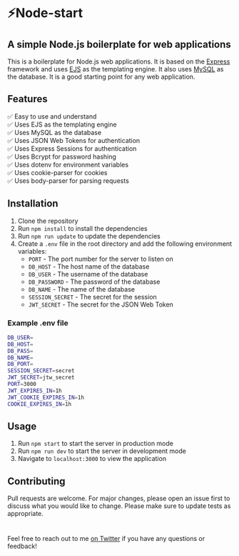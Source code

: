 # ⚡️Node-start 
## A simple Node.js boilerplate for web applications

This is a boilerplate for Node.js web applications. It is based on the [Express](http://expressjs.com/) framework and uses [EJS](http://www.embeddedjs.com/) as the templating engine. It also uses [MySQL](https://www.mysql.com/) as the database. It is a good starting point for any web application.

## Features

✅ Easy to use and understand <br />
✅ Uses EJS as the templating engine <br />
✅ Uses MySQL as the database <br />
✅ Uses JSON Web Tokens for authentication <br />
✅ Uses Express Sessions for authentication <br />
✅ Uses Bcrypt for password hashing <br />
✅ Uses dotenv for environment variables <br />
✅ Uses cookie-parser for cookies <br />
✅ Uses body-parser for parsing requests <br />

## Installation

1. Clone the repository
2. Run `npm install` to install the dependencies
3. Run `npm run update` to update the dependencies
4. Create a `.env` file in the root directory and add the following environment variables:
   - `PORT` - The port number for the server to listen on
   - `DB_HOST` - The host name of the database
   - `DB_USER` - The username of the database
   - `DB_PASSWORD` - The password of the database
   - `DB_NAME` - The name of the database
   - `SESSION_SECRET` - The secret for the session
   - `JWT_SECRET` - The secret for the JSON Web Token

### Example .env file 
``` bash
DB_USER=
DB_HOST=
DB_PASS=
DB_NAME=
DB_PORT=
SESSION_SECRET=secret
JWT_SECRET=jtw_secret
PORT=3000
JWT_EXPIRES_IN=1h
JWT_COOKIE_EXPIRES_IN=1h
COOKIE_EXPIRES_IN=1h
```

## Usage

1. Run `npm start` to start the server in production mode
2. Run `npm run dev` to start the server in development mode
3. Navigate to `localhost:3000` to view the application


## Contributing

Pull requests are welcome. For major changes, please open an issue first to discuss what you would like to change.
Please make sure to update tests as appropriate.

#

Feel free to reach out to me [on Twitter](https://twitter.com/alemalohe) if you have any questions or feedback! 